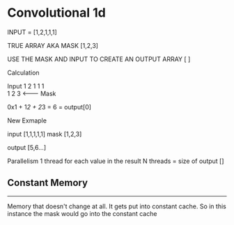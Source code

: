 # Convolutional 1d

INPUT = [1,2,1,1,1]

TRUE ARRAY AKA MASK [1,2,3]


USE THE MASK AND INPUT TO CREATE AN OUTPUT ARRAY [  ]

Calculation

Input
   1  2  1  1  1  
1  2   3  <--- Mask 


0x1 + 1*2 + 2*3 = 6 = output[0] 

New Exmaple

input [1,1,1,1,1]
mask [1,2,3]

output [5,6...] 

Parallelism 
1 thread for each value in the result
N threads = size of output []


## Constant Memory 
---------------------
<p>Memory that doesn't change at all. It gets put into constant cache. So in this instance the 
mask would go into the constant cache </p>


